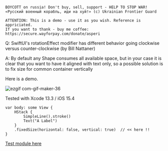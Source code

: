 ```
BOYCOTT on russia! Don't buy, sell, support - HELP TO STOP WAR!
«Русский военный корабль, иди на хуй!» (c) Ukrainian Frontier Guard

ATTENTION: This is a demo - use it as you wish. Reference is appriciated.
If you want to thank - buy me coffee: https://secure.wayforpay.com/donate/asperi
```

Q: SwiftUI's rotationEffect modifier has different behavior going clockwise versus counter-clockwise (by Bill Nattaner)

A: By default any Shape consumes all available space, but in your case
it is clear that you want to have it aligned with text only, so a possible solution
is to fix size for common container vertically

Here is a demo.

![ezgif com-gif-maker-36](https://user-images.githubusercontent.com/62171579/162677889-1494f347-f250-427e-8e7d-2e7184d67caf.gif)

Tested with Xcode 13.3 / iOS 15.4

    var body: some View {
        HStack {
            SimpleLine().stroke()
            Text("A Label")
        }
        .fixedSize(horizontal: false, vertical: true)  // << here !!
    }


[Test module here](https://github.com/Asperi-Demo/4SwiftUI/blob/master/PlayOn_iOS/PlayOn_iOS/Findings/TestRotatingLineAndLabel.swift)
